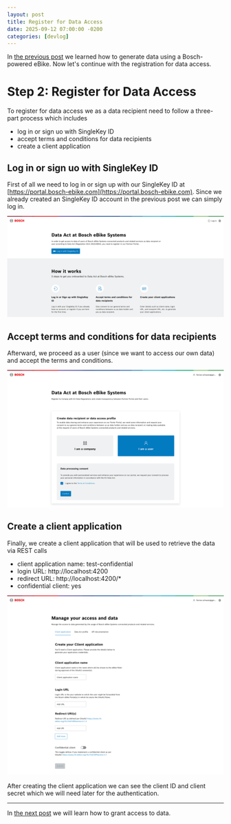 ```yaml
---
layout: post
title: Register for Data Access
date: 2025-09-12 07:00:00 -0200
categories: [devlog]
---
```


In [the previous post](https://open-ebike.github.io/devlog/2025/09/11/generate-data-using-a-bosch-powered-ebike.html) we learned how to generate data using a Bosch-powered eBike. Now let's continue with the registration for data access.

# Step 2: Register for Data Access

To register for data access we as a data recipient need to follow a three-part process which includes
* log in or sign uo with SingleKey ID
* accept terms and conditions for data recipients
* create a client application

## Log in or sign uo with SingleKey ID

First of all we need to log in or sign up with our SingleKey ID at [https://portal.bosch-ebike.com](https://portal.bosch-ebike.com). Since we already created an SingleKey ID account in the previous post we can simply log in.

![data-act-at-bosch-ebike-systems.png](/assets/2025-09-12/data-act-at-bosch-ebike-systems.png)

## Accept terms and conditions for data recipients

Afterward, we proceed as a user (since we want to access our own data) and accept the terms and conditions. 

![data-recipient-or-data-access-profile.png](/assets/2025-09-12/data-recipient-or-data-access-profile.png)

## Create a client application

Finally, we create a client application that will be used to retrieve the data via REST calls

* client application name: test-confidential
* login URL: http://localhost:4200
* redirect URL: http://localhost:4200/*
* confidential client: yes

![manage-your-access-and-data.png](/assets/2025-09-12/manage-your-access-and-data.png)

After creating the client application we can see the client ID and client secret which we will need later for the authentication.

---

In [the next post](https://open-ebike.github.io/devlog/2025/09/13/grant-access-to-data.html) we will learn how to grant access to data.